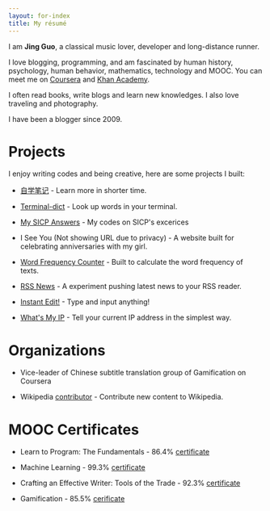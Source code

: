 ```yaml
---
layout: for-index
title: My résumé
---
```


I am **Jing Guo**, a classical music lover, developer and long-distance runner.

I love blogging, programming, and am fascinated by human history, psychology, human behavior, mathematics, technology and MOOC. You can meet me on [Coursera](https://www.coursera.org/user/i/361951d01125a4915d2bc9815ad17a1b) and [Khan Academy](https://www.khanacademy.org/profile/guojing/).

I often read books, write blogs and learn new knowledges. I also love traveling and photography.

I have been a blogger since 2009.

Projects
=====

I enjoy writing codes and being creative, here are some projects I built:

* [自学笔记](http://notes.guoj.org/) - Learn more in shorter time.

* [Terminal-dict](https://github.com/guojing0/terminal-dict/) - Look up words in your terminal.

* [My SICP Answers](https://github.com/guojing0/MySICPAnswers) - My codes on SICP's excerices

* I See You (Not showing URL due to privacy) - A website built for celebrating anniversaries with my girl.

* [Word Frequency Counter](https://github.com/guojing0/my_python/blob/master/frequency.py) - Built to calculate the word frequency of texts.

* [RSS News](http://rssnews.guoj.org/) - A experiment pushing latest news to your RSS reader.

* [Instant Edit!](http://instantedit.github.io/) - Type and input anything!

* [What's My IP](http://ip.guoj.org/) - Tell your current IP address in the simplest way.

Organizations
=====

* Vice-leader of Chinese subtitle translation group of Gamification on Coursera

* Wikipedia [contributor](http://zh.wikipedia.org/wiki/User:Guojkiwi) - Contribute new content to Wikipedia.

MOOC Certificates
=====

* Learn to Program: The Fundamentals - 86.4% [certificate](/images/coursera-prog.pdf)

* Machine Learning - 99.3% [certificate](/images/coursera-ml.pdf)

* Crafting an Effective Writer: Tools of the Trade - 92.3% [certificate](/images/coursera-writing.pdf)

* Gamification - 85.5% [cerificate](/images/coursera-gamification.pdf)